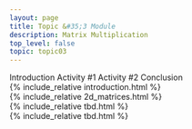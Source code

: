 ```yaml
---
layout: page
title: Topic &#35;3 Module
description: Matrix Multiplication
top_level: false
topic: topic03
---
```



<div class="ui pointing secondary menu">
  <a class="item active" data-tab="intro">Introduction</a>
  <a class="item " data-tab="2d_matrices">Activity #1</a>
  <a class="item " data-tab="outer_product">Activity #2</a>
  <a class="item" data-tab="conclusion">Conclusion</a>
</div>

<div class="ui tab segment active" data-tab="intro">
  {% include_relative introduction.html %}
</div>


<div class="ui tab segment " data-tab="2d_matrices">
  {% include_relative 2d_matrices.html %}
</div>


<div class="ui tab segment" data-tab="outer_product">
  {% include_relative tbd.html %}
</div>



<div class="ui tab segment" data-tab="conclusion">
  {% include_relative tbd.html %}
</div>




